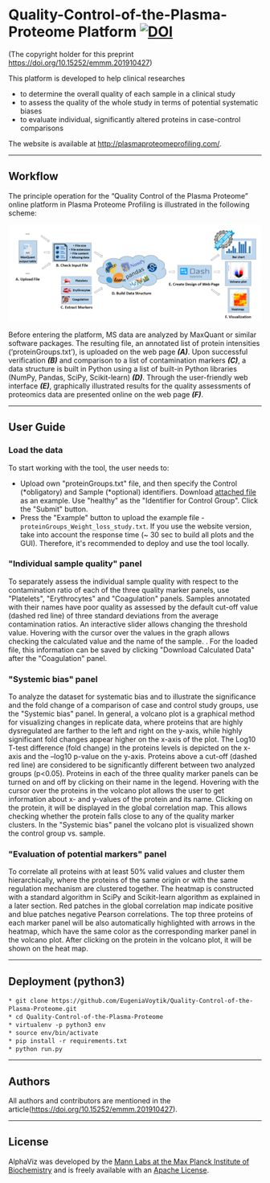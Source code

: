 # Quality-Control-of-the-Plasma-Proteome Platform [![DOI](https://zenodo.org/badge/162268441.svg)](https://zenodo.org/badge/latestdoi/162268441)
(The copyright holder for this preprint https://doi.org/10.15252/emmm.201910427)

This platform is developed to help clinical researches
- to determine the overall quality of each sample in a clinical study
- to assess the quality of the whole study in terms of potential systematic biases
- to evaluate individual, significantly altered proteins in case-control comparisons

The website is available at http://plasmaproteomeprofiling.com/.

---
## Workflow
The principle operation for the “Quality Control of the Plasma Proteome” online platform in Plasma Proteome Profiling is illustrated in the following scheme:

![Computational Quality Control of the Plasma Proteome workflow](Images/workflow.png)

Before entering the platform, MS data are analyzed by MaxQuant or similar software packages. The resulting file, an annotated list of protein intensities (‘proteinGroups.txt’), is uploaded on the web page **_(A)_**. Upon successful verification **_(B)_** and comparison to a list of contamination markers **_(C)_**, a data structure is built in Python using a list of built-in Python libraries (NumPy, Pandas, SciPy, Scikit-learn) **_(D)_**. Through the user-friendly web interface **_(E)_**, graphically illustrated results for the quality assessments of proteomics data are presented online on the web page **_(F)_**.

---
## User Guide

### Load the data
To start working with the tool, the user needs to:
- Upload own "proteinGroups.txt" file, and then specify the Control (*obligatory) and Sample (*optional) identifiers. Download [attached file](https://github.com/MannLabs/Quality-Control-of-the-Plasma-Proteome/blob/master/data/proteinGroups_Sepsis_log.txt) as an example. Use "healthy" as the "Identifier for Control Group". Click the "Submit" button.
- Press the "Example" button to upload the example file - `proteinGroups_Weight_loss_study.txt`.
If you use the website version, take into account the response time (~ 30 sec to build all plots and the GUI). Therefore, it's recommended to deploy and use the tool locally.

### "Individual sample quality" panel
To separately assess the individual sample quality with respect to the contamination ratio of each of the three quality marker panels, use "Platelets", "Erythrocytes" and "Coagulation" panels. Samples annotated with their names have poor quality as assessed by the default cut-off value (dashed red line) of three standard deviations from the average contamination ratios. An interactive slider allows changing the threshold value. Hovering with the cursor over the values in the graph allows checking the calculated value and the name of the sample. . For the loaded file, this information can be saved by clicking "Download Calculated Data" after the "Coagulation" panel.

###	"Systemic bias" panel
To analyze the dataset for systematic bias and to illustrate the significance and the fold change of a comparison of case and control study groups, use the "Systemic bias" panel. In general, a volcano plot is a graphical method for visualizing changes in replicate data, where proteins that are highly dysregulated are farther to the left and right on the y-axis, while highly significant fold changes appear higher on the x-axis of the plot. The Log10 T-test difference (fold change) in the proteins levels is depicted on the x-axis and the –log10 p-value on the y-axis. Proteins above a cut-off (dashed red line) are considered to be significantly different between two analyzed groups (p<0.05).  Proteins in each of the three quality marker panels can be turned on and off by clicking on their name in the legend. Hovering with the cursor over the proteins in the volcano plot allows the user to get information about x- and y-values of the protein and its name. Clicking on the protein, it will be displayed in the global correlation map. This allows checking whether the protein falls close to any of the quality marker clusters.
In the "Systemic bias" panel the volcano plot is visualized shown the control group vs. sample.

###	"Evaluation of potential markers" panel
To correlate all proteins with at least 50% valid values and cluster them hierarchically, where the proteins of the same origin or with the same regulation mechanism are clustered together. The heatmap is constructed with a standard algorithm in SciPy and Scikit-learn algorithm as explained in a later section. Red patches in the global correlation map indicate positive and blue patches negative Pearson correlations. The top three proteins of each marker panel will be also automatically highlighted with arrows in the heatmap, which have the same color as the corresponding marker panel in the volcano plot. After clicking on the protein in the volcano plot, it will be shown on the heat map.

---
## Deployment (python3)
```
* git clone https://github.com/EugeniaVoytik/Quality-Control-of-the-Plasma-Proteome.git
* cd Quality-Control-of-the-Plasma-Proteome
* virtualenv -p python3 env
* source env/bin/activate
* pip install -r requirements.txt
* python run.py
```

---
## Authors
All authors and contributors are mentioned in the article(https://doi.org/10.15252/emmm.201910427).

---
## License

AlphaViz was developed by the [Mann Labs at the Max Planck Institute of Biochemistry](https://www.biochem.mpg.de/mann) and is freely available with an [Apache License](LICENSE.txt).
